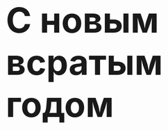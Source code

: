 <!DOCTYPE html>
<html lang="en">
<head>
    <meta charset="UTF-8">
    <meta name="viewport" content="width=device-width, initial-scale=1.0">
    <title>С новым всратым годом</title>
</head>
<body>
    <h1 style="font-size: 80px;">С новым всратым годом</h1>
</body>
</html>
